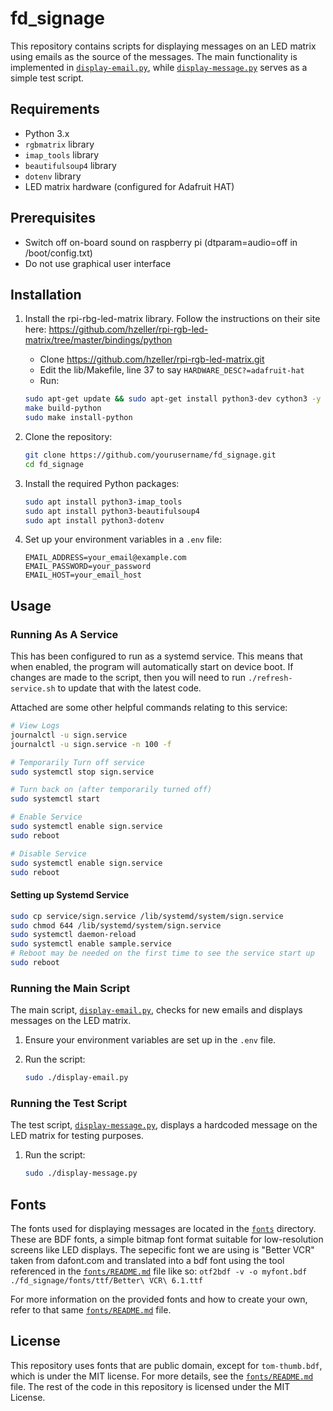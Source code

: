 # fd_signage

This repository contains scripts for displaying messages on an LED matrix using emails as the source of the messages. The main functionality is implemented in [`display-email.py`](display-email.py), while [`display-message.py`](display-message.py) serves as a simple test script.

## Requirements

- Python 3.x
- `rgbmatrix` library
- `imap_tools` library
- `beautifulsoup4` library
- `dotenv` library
- LED matrix hardware (configured for Adafruit HAT)

## Prerequisites

- Switch off on-board sound on raspberry pi (dtparam=audio=off in /boot/config.txt)
- Do not use graphical user interface

## Installation

1. Install the rpi-rbg-led-matrix library.
    Follow the instructions on their site here: https://github.com/hzeller/rpi-rgb-led-matrix/tree/master/bindings/python
    - Clone https://github.com/hzeller/rpi-rgb-led-matrix.git
    - Edit the lib/Makefile, line 37 to say `HARDWARE_DESC?=adafruit-hat`
    - Run:
    ```sh
    sudo apt-get update && sudo apt-get install python3-dev cython3 -y
    make build-python 
    sudo make install-python 
    ```

2. Clone the repository:
    ```sh
    git clone https://github.com/yourusername/fd_signage.git
    cd fd_signage
    ```

3. Install the required Python packages:
    ```sh
    sudo apt install python3-imap_tools
    sudo apt install python3-beautifulsoup4
    sudo apt install python3-dotenv
    ```

4. Set up your environment variables in a `.env` file:
    ```env
    EMAIL_ADDRESS=your_email@example.com
    EMAIL_PASSWORD=your_password
    EMAIL_HOST=your_email_host
    ```

## Usage

### Running As A Service

This has been configured to run as a systemd service. This means that when enabled, the program will automatically start on device boot. If changes are made to the script, then you will need to run `./refresh-service.sh` to update that with the latest code.

Attached are some other helpful commands relating to this service:

```sh
# View Logs
journalctl -u sign.service
journalctl -u sign.service -n 100 -f

# Temporarily Turn off service
sudo systemctl stop sign.service

# Turn back on (after temporarily turned off)
sudo systemctl start

# Enable Service
sudo systemctl enable sign.service
sudo reboot

# Disable Service
sudo systemctl enable sign.service
sudo reboot
```

#### Setting up Systemd Service

```sh
sudo cp service/sign.service /lib/systemd/system/sign.service
sudo chmod 644 /lib/systemd/system/sign.service
sudo systemctl daemon-reload
sudo systemctl enable sample.service
# Reboot may be needed on the first time to see the service start up
sudo reboot
```

### Running the Main Script

The main script, [`display-email.py`](display-email.py), checks for new emails and displays messages on the LED matrix.

1. Ensure your environment variables are set up in the `.env` file.
2. Run the script:

    ```sh
    sudo ./display-email.py
    ```

### Running the Test Script

The test script, [`display-message.py`](display-message.py), displays a hardcoded message on the LED matrix for testing purposes.

1. Run the script:

    ```sh
    sudo ./display-message.py
    ```

## Fonts

The fonts used for displaying messages are located in the [`fonts`](fonts) directory. These are BDF fonts, a simple bitmap font format suitable for low-resolution screens like LED displays. The sepecific font we are using is "Better VCR" taken from dafont.com and translated into a bdf font using the tool referenced in the [`fonts/README.md`](fonts/README.md) file like so:
`otf2bdf -v -o myfont.bdf ./fd_signage/fonts/ttf/Better\ VCR\ 6.1.ttf`

For more information on the provided fonts and how to create your own, refer to that same [`fonts/README.md`](fonts/README.md) file.

## License

This repository uses fonts that are public domain, except for `tom-thumb.bdf`, which is under the MIT license. For more details, see the [`fonts/README.md`](fonts/README.md) file. The rest of the code in this repository is licensed under the MIT License.
